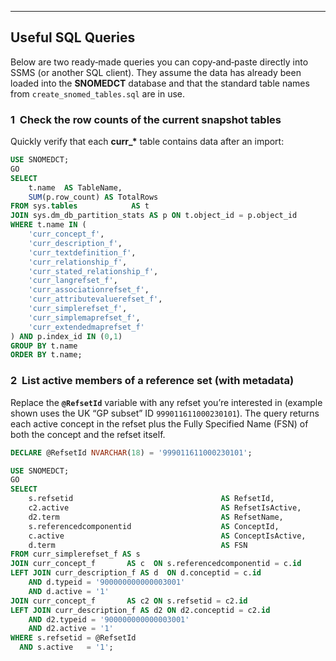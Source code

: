 
---

## Useful SQL Queries

Below are two ready‑made queries you can copy‑and‑paste directly into SSMS (or another SQL client). They assume the data has already been loaded into the **SNOMEDCT** database and that the standard table names from `create_snomed_tables.sql` are in use.

### 1  Check the row counts of the current snapshot tables

Quickly verify that each **curr_\*** table contains data after an import:

```sql
USE SNOMEDCT;
GO
SELECT  
    t.name  AS TableName,
    SUM(p.row_count) AS TotalRows
FROM sys.tables            AS t
JOIN sys.dm_db_partition_stats AS p ON t.object_id = p.object_id
WHERE t.name IN (
    'curr_concept_f',
    'curr_description_f',
    'curr_textdefinition_f',
    'curr_relationship_f',
    'curr_stated_relationship_f',
    'curr_langrefset_f',
    'curr_associationrefset_f',
    'curr_attributevaluerefset_f',
    'curr_simplerefset_f',
    'curr_simplemaprefset_f',
    'curr_extendedmaprefset_f'
) AND p.index_id IN (0,1)
GROUP BY t.name
ORDER BY t.name;
```

### 2  List active members of a reference set (with metadata)

Replace the **`@RefsetId`** variable with any refset you’re interested in (example shown uses the UK “GP subset” ID `999011611000230101`). The query returns each active concept in the refset plus the Fully Specified Name (FSN) of both the concept and the refset itself.

```sql
DECLARE @RefsetId NVARCHAR(18) = '999011611000230101';

USE SNOMEDCT;
GO
SELECT
    s.refsetid                                 AS RefsetId,
    c2.active                                  AS RefsetIsActive,
    d2.term                                    AS RefsetName,
    s.referencedcomponentid                    AS ConceptId,
    c.active                                   AS ConceptIsActive,
    d.term                                     AS FSN
FROM curr_simplerefset_f AS s
JOIN curr_concept_f       AS c  ON s.referencedcomponentid = c.id
LEFT JOIN curr_description_f AS d  ON d.conceptid = c.id
    AND d.typeid = '900000000000003001'
    AND d.active = '1'
JOIN curr_concept_f       AS c2 ON s.refsetid = c2.id
LEFT JOIN curr_description_f AS d2 ON d2.conceptid = c2.id
    AND d2.typeid = '900000000000003001'
    AND d2.active = '1'
WHERE s.refsetid = @RefsetId
  AND s.active   = '1';
